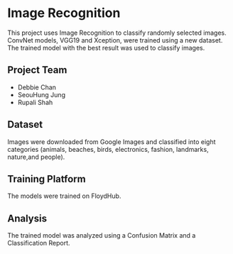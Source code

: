 # Image Recognition

This project uses Image Recognition to classify randomly selected images. ConvNet models, VGG19 and Xception, were trained using a new dataset. The trained model with the best result was used to  classify images.  

## Project Team

* Debbie Chan
* SeouHung Jung
* Rupali Shah

## Dataset

Images were downloaded from Google Images and classified into eight categories (animals, beaches, birds, electronics, fashion, landmarks, nature,and people).

## Training Platform

The models were trained on FloydHub.  

## Analysis

The trained model was analyzed using a Confusion Matrix and a Classification Report.  
